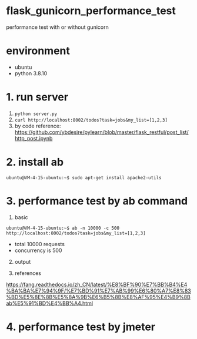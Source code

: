 # flask_gunicorn_performance_test
performance test with or without gunicorn

# environment
* ubuntu
* python 3.8.10

# 1. run server

1. `python server.py`
2. `curl http://localhost:8002/todos?task=jobs&my_list=[1,2,3]`
3. by code reference: https://github.com/ybdesire/pylearn/blob/master/flask_restful/post_list/http_post.ipynb


# 2. install ab

```
ubuntu@VM-4-15-ubuntu:~$ sudo apt-get install apache2-utils

```


# 3. performance test by ab command


1. basic

```
ubuntu@VM-4-15-ubuntu:~$ ab -n 10000 -c 500 http://localhost:8002/todos?task=jobs&my_list=[1,2,3]
```

* total 10000 requests
* concurrency is 500

2. output


3. references

https://fang.readthedocs.io/zh_CN/latest/%E8%BF%90%E7%BB%B4%E4%BA%BA%E7%94%9F/%E7%BD%91%E7%AB%99%E6%80%A7%E8%83%BD%E5%8E%8B%E5%8A%9B%E6%B5%8B%E8%AF%95%E4%B9%8Bab%E5%91%BD%E4%BB%A4.html

# 4. performance test by jmeter




